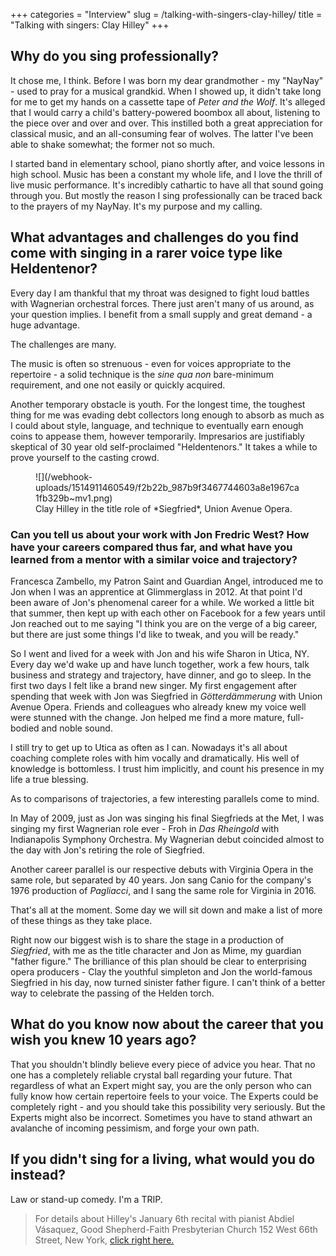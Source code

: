 +++
categories = "Interview"
slug = /talking-with-singers-clay-hilley/
title = "Talking with singers: Clay Hilley"
+++

## Why do you sing professionally?

It chose me, I think. Before I was born my dear grandmother - my "NayNay" - used to pray for a musical grandkid.  When I showed up, it didn't take long for me to get my hands on a cassette tape of *Peter and the Wolf*.  It's alleged that I would carry a child's battery-powered boombox all about, listening to the piece over and over and over.  This instilled both a great appreciation for classical music, and an all-consuming fear of wolves.  The latter I've been able to shake somewhat; the former not so much.  

I started band in elementary school, piano shortly after, and voice lessons in high school.  Music has been a constant my whole life, and I love the thrill of live music performance.  It's incredibly cathartic to have all that sound going through you.  But mostly the reason I sing professionally can be traced back to the prayers of my NayNay.  It's my purpose and my calling.

## What advantages and challenges do you find come with singing in a rarer voice type like Heldentenor?

Every day I am thankful that my throat was designed to fight loud battles with Wagnerian orchestral forces.  There just aren't many of us around, as your question implies.  I benefit from a small supply and great demand - a huge advantage.  

The challenges are many. 

The music is often so strenuous - even for voices appropriate to the repertoire - a solid technique is the *sine qua non* bare-minimum requirement, and one not easily or quickly acquired. 

Another temporary obstacle is youth. For the longest time, the toughest thing for me was evading debt collectors long enough to absorb as much as I could about style, language, and technique to eventually earn enough coins to appease them, however temporarily.  Impresarios are justifiably skeptical of 30 year old self-proclaimed "Heldentenors."  It takes a while to prove yourself to the casting crowd.

<figure data-type="image">
![](/webhook-uploads/1514911460549/f2b22b_987b9f3467744603a8e1967ca1fb329b~mv1.png)
<figcaption>Clay Hilley in the title role of *Siegfried*, Union Avenue Opera.</figcaption>
</figure>
 
### Can you tell us about your work with Jon Fredric West? How have your careers compared thus far, and what have you learned from a mentor with a similar voice and trajectory?

Francesca Zambello, my Patron Saint and Guardian Angel, introduced me to Jon when I was an apprentice at Glimmerglass in 2012.  At that point I'd been aware of Jon's phenomenal career for a while.  We worked a little bit that summer, then kept up with each other on Facebook for a few years until Jon reached out to me saying "I think you are on the verge of a big career, but there are just some things I'd like to tweak, and you will be ready."  

So I went and lived for a week with Jon and his wife Sharon in Utica, NY.  Every day we'd wake up and have lunch together, work a few hours, talk business and strategy and trajectory, have dinner, and go to sleep. In the first two days I felt like a brand new singer.  My first engagement after spending that week with Jon was Siegfried in *Götterdämmerung* with Union Avenue Opera.  Friends and colleagues who already knew my voice well were stunned with the change.  Jon helped me find a more mature, full-bodied and noble sound. 

I still try to get up to Utica as often as I can. Nowadays it's all about coaching complete roles with him vocally and dramatically. His well of knowledge is bottomless.  I trust him implicitly, and count his presence in my life a true blessing.

As to comparisons of trajectories, a few interesting parallels come to mind. 

In May of 2009, just as Jon was singing his final Siegfrieds at the Met,  I was singing my first Wagnerian role ever - Froh in *Das Rheingold* with Indianapolis Symphony Orchestra.  My Wagnerian debut coincided almost to the day with Jon's retiring the role of Siegfried.  

Another career parallel is our respective debuts with Virginia Opera in the same role, but separated by 40 years.  Jon sang Canio for the company's 1976 production of *Pagliacci*, and I sang the same role for Virginia in 2016.  

That's all at the moment.  Some day we will sit down and make a list of more of these things as they take place.

Right now our biggest wish is to share the stage in a production of *Siegfried*, with me as the title character and Jon as Mime, my guardian "father figure."  The brilliance of this plan should be clear to enterprising opera producers - Clay the youthful simpleton and Jon the world-famous Siegfried in his day, now turned sinister father figure.  I can't think of a better way to celebrate the passing of the Helden torch. 

## What do you know now about the career that you wish you knew 10 years ago?

That you shouldn't blindly believe every piece of advice you hear.  That no one has a completely reliable crystal ball regarding your future.  That regardless of what an Expert might say, you are the only person who can fully know how certain repertoire feels to your voice.  The Experts could be completely right - and you should take this possibility very seriously.  But the Experts might also be incorrect. Sometimes you have to stand athwart an avalanche of incoming pessimism, and forge your own path.  

## If you didn't sing for a living, what would you do instead?

Law or stand-up comedy.  I'm a TRIP. 

>For details about Hilley's January 6th recital with pianist Abdiel Vásaquez, Good Shepherd-Faith Presbyterian Church 152 West 66th Street, New York, [click right here.](http://www.wagnersocietyny.org/flyerrecital010618.pdf)
